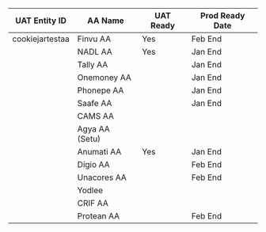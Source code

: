 | UAT Entity ID    | AA Name          | UAT Ready | Prod Ready Date |
|------------------|------------------|-----------|------------------|
| cookiejartestaa  | Finvu AA         | Yes       | Feb End          |
|                  | NADL AA          | Yes       | Jan End          |
|                  | Tally AA         |           | Jan End          |
|                  | Onemoney AA      |           | Jan End          |
|                  | Phonepe AA       |           | Jan End          |
|                  | Saafe AA         |           | Jan End          |
|                  | CAMS AA          |           |                  |
|                  | Agya AA (Setu)   |           |                  |
|                  | Anumati AA       | Yes       | Jan End          |
|                  | Digio AA         |           | Feb End          |
|                  | Unacores AA      |           | Feb End          |
|                  | Yodlee           |           |                  |
|                  | CRIF AA          |           |                  |
|                  | Protean AA       |           | Feb End          |
